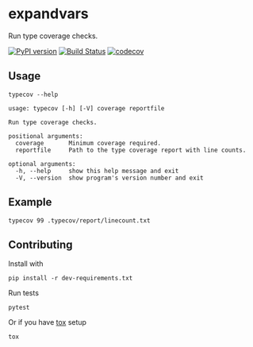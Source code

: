 expandvars
==========
Run type coverage checks.

[![PyPI version](https://img.shields.io/pypi/v/typecov.svg)](https://pypi.org/project/typecov)
[![Build Status](https://travis-ci.org/sayanarijit/typecov.svg?branch=master)](https://travis-ci.org/sayanarijit/typecov)
[![codecov](https://codecov.io/gh/sayanarijit/typecov/branch/master/graph/badge.svg)](https://codecov.io/gh/sayanarijit/typecov)

Usage
-----
```
typecov --help
```

```
usage: typecov [-h] [-V] coverage reportfile

Run type coverage checks.

positional arguments:
  coverage       Minimum coverage required.
  reportfile     Path to the type coverage report with line counts.

optional arguments:
  -h, --help     show this help message and exit
  -V, --version  show program's version number and exit
```

Example
-------
```
typecov 99 .typecov/report/linecount.txt
```

Contributing
------------
Install with
```
pip install -r dev-requirements.txt
```

Run tests
```
pytest
```

Or if you have [tox](https://github.com/tox-dev/tox) setup
```
tox
```
